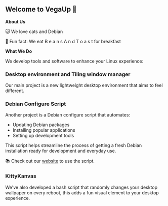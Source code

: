 ## Welcome to VegaUp 👋

**About Us**

🐱 We love cats and Debian

🍿 Fun fact: We eat B e a n s A n d T o a s t for breakfast

**What We Do**

We develop tools and software to enhance your Linux experience:

### Desktop environment and Tiling window manager
Our main project is a new lightweight desktop environment that aims to feel different.

### Debian Configure Script

Another project is a Debian configure script that automates:

- Updating Debian packages
- Installing popular applications  
- Setting up development tools

This script helps streamline the process of getting a fresh Debian installation ready for development and everyday use.

📚 Check out our [website](https://vegaup.github.io) to use the script.

### KittyKanvas

We've also developed a bash script that randomly changes your desktop wallpaper on every reboot, this adds a fun visual element to your desktop experience.

